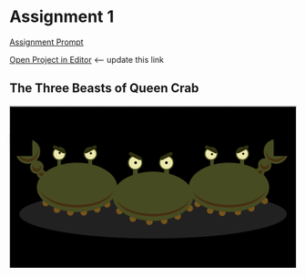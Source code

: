 # Assignment 1

[Assignment Prompt](prompt.md)

[Open Project in Editor](http://pucd2035-e-f15.github.io/class_notes/p5_lab.html?https://raw.githubusercontent.com/PUCD2035-E-F15/assignment_1/master/sketch.js) <-- update this link

## The Three Beasts of Queen Crab

![Output](output.png)


